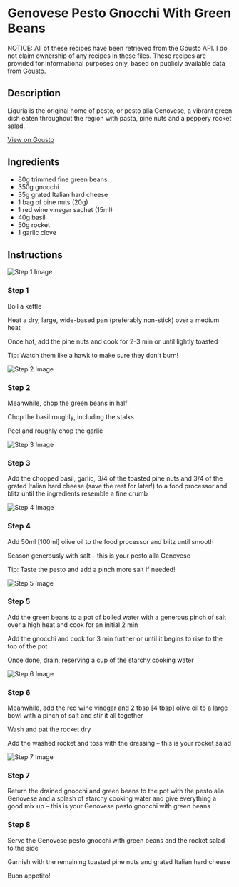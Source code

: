 # Genovese Pesto Gnocchi With Green Beans

NOTICE: All of these recipes have been retrieved from the Gousto API. I do not claim ownership of any recipes in these files. These recipes are provided for informational purposes only, based on publicly available data from Gousto.

## Description

Liguria is the original home of pesto, or pesto alla Genovese, a vibrant green dish eaten throughout the region with pasta, pine nuts and a peppery rocket salad. 

[View on Gousto](https://www.gousto.co.uk/recipes/cookbook/genovese-pesto-gnocchi-with-green-beans)

## Ingredients

- 80g trimmed fine green beans
- 350g gnocchi
- 35g grated Italian hard cheese
- 1 bag of pine nuts (20g)
- 1 red wine vinegar sachet (15ml)
- 40g basil
- 50g rocket
- 1 garlic clove

## Instructions

![Step 1 Image](https://production-media.gousto.co.uk/cms/recipe-step-image/2111.-step-1-x200.jpg)

### Step 1

Boil a kettle

Heat a dry, large, wide-based pan (preferably non-stick) over a medium heat

Once hot, add the pine nuts and cook for 2-3 min or until lightly toasted

Tip: Watch them like a hawk to make sure they don't burn!

![Step 2 Image](https://production-media.gousto.co.uk/cms/recipe-step-image/2111.-step-2-x200.jpg)

### Step 2

Meanwhile, chop the green beans in half

Chop the basil roughly, including the stalks

Peel and roughly chop the garlic

![Step 3 Image](https://production-media.gousto.co.uk/cms/recipe-step-image/2111.-step-3-x200.jpg)

### Step 3

Add the chopped basil, garlic, 3/4 of the toasted pine nuts and 3/4 of the grated Italian hard cheese (save the rest for later!) to a food processor and blitz until the ingredients resemble a fine crumb

![Step 4 Image](https://production-media.gousto.co.uk/cms/recipe-step-image/2111.-step-4-x200.jpg)

### Step 4

Add 50ml <span class="text-danger">[100ml]</span> olive oil to the food processor and blitz until smooth

Season generously with salt – this is your pesto alla Genovese

Tip: Taste the pesto and add a pinch more salt if needed!

![Step 5 Image](https://production-media.gousto.co.uk/cms/recipe-step-image/2111.-step-5-x200.jpg)

### Step 5

Add the green beans to a pot of boiled water with a generous pinch of salt over a high heat and cook for an initial 2 min

Add the gnocchi and cook for 3 min further or until it begins to rise to the top of the pot

Once done, drain, reserving a cup of the starchy cooking water

![Step 6 Image](https://production-media.gousto.co.uk/cms/recipe-step-image/2111.-step-6-x200.jpg)

### Step 6

Meanwhile, add the red wine vinegar and 2 tbsp <span class="text-danger">[4 tbsp]</span> olive oil to a large bowl with a pinch of salt and stir it all together

Wash and pat the rocket dry

Add the washed rocket and toss with the dressing – this is your rocket salad

![Step 7 Image](https://production-media.gousto.co.uk/cms/recipe-step-image/2111.-step-7-x200.jpg)

### Step 7

Return the drained gnocchi and green beans to the pot with the pesto alla Genovese and a splash of starchy cooking water and give everything a good mix up – this is your Genovese pesto gnocchi with green beans

### Step 8

Serve the Genovese pesto gnocchi with green beans and the rocket salad to the side

Garnish with the remaining toasted pine nuts and grated Italian hard cheese

Buon appetito!

